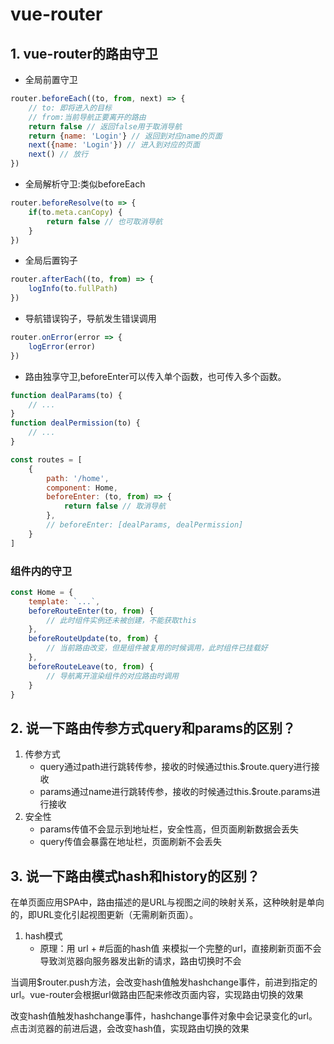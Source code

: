 # vue-router

## 1. vue-router的路由守卫

- 全局前置守卫

```js
router.beforeEach((to, from, next) => {
    // to: 即将进入的目标
    // from:当前导航正要离开的路由
    return false // 返回false用于取消导航
    return {name: 'Login'} // 返回到对应name的页面
    next({name: 'Login'}) // 进入到对应的页面
    next() // 放行
})
```

- 全局解析守卫:类似beforeEach

```js
router.beforeResolve(to => {
    if(to.meta.canCopy) {
        return false // 也可取消导航
    }
})
```

- 全局后置钩子

```js
router.afterEach((to, from) => {
    logInfo(to.fullPath)
})
```

- 导航错误钩子，导航发生错误调用

```js
router.onError(error => {
    logError(error)
})
```

- 路由独享守卫,beforeEnter可以传入单个函数，也可传入多个函数。

```js
function dealParams(to) {
    // ...
}
function dealPermission(to) {
    // ...
}

const routes = [
    {
        path: '/home',
        component: Home,
        beforeEnter: (to, from) => {
            return false // 取消导航
        },
        // beforeEnter: [dealParams, dealPermission]
    }
]
```

### 组件内的守卫

```js
const Home = {
    template: `...`,
    beforeRouteEnter(to, from) {
        // 此时组件实例还未被创建，不能获取this
    },
    beforeRouteUpdate(to, from) {
        // 当前路由改变，但是组件被复用的时候调用，此时组件已挂载好
    },
    beforeRouteLeave(to, from) {
        // 导航离开渲染组件的对应路由时调用
    }
}
```

## 2. 说一下路由传参方式query和params的区别？

1. 传参方式
    - query通过path进行跳转传参，接收的时候通过this.$route.query进行接收
    - params通过name进行跳转传参，接收的时候通过this.$route.params进行接收
2. 安全性
    - params传值不会显示到地址栏，安全性高，但页面刷新数据会丢失
    - query传值会暴露在地址栏，页面刷新不会丢失

## 3. 说一下路由模式hash和history的区别？

在单页面应用SPA中，路由描述的是URL与视图之间的映射关系，这种映射是单向的，即URL变化引起视图更新（无需刷新页面）。

1. hash模式
    - 原理：用 url + #后面的hash值 来模拟一个完整的url，直接刷新页面不会导致浏览器向服务器发出新的请求，路由切换时不会

当调用$router.push方法，会改变hash值触发hashchange事件，前进到指定的url。vue-router会根据url做路由匹配来修改页面内容，实现路由切换的效果

改变hash值触发hashchange事件，hashchange事件对象中会记录变化的url。点击浏览器的前进后退，会改变hash值，实现路由切换的效果